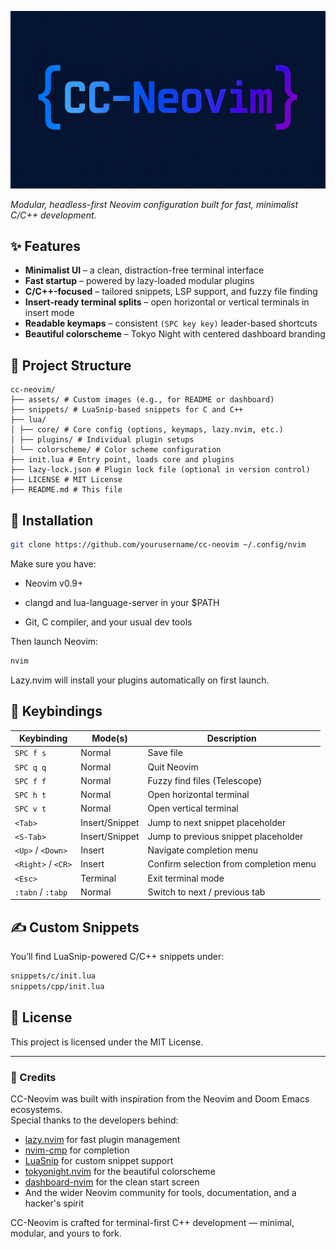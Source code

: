 <p align="center">
    <img src="assets/cc-neovim.jpg" alt="cc-neovim logo" />

_Modular, headless-first Neovim configuration built for fast, minimalist C/C++ development._

## ✨ Features

- **Minimalist UI** – a clean, distraction-free terminal interface
- **Fast startup** – powered by lazy-loaded modular plugins
- **C/C++-focused** – tailored snippets, LSP support, and fuzzy file finding
- **Insert-ready terminal splits** – open horizontal or vertical terminals in insert mode
- **Readable keymaps** – consistent `(SPC key key)` leader-based shortcuts
- **Beautiful colorscheme** – Tokyo Night with centered dashboard branding

## 📁 Project Structure

```
cc-neovim/
├── assets/ # Custom images (e.g., for README or dashboard)
├── snippets/ # LuaSnip-based snippets for C and C++
├── lua/
│ ├── core/ # Core config (options, keymaps, lazy.nvim, etc.)
│ ├── plugins/ # Individual plugin setups
│ └── colorscheme/ # Color scheme configuration
├── init.lua # Entry point, loads core and plugins
├── lazy-lock.json # Plugin lock file (optional in version control)
├── LICENSE # MIT License
├── README.md # This file

```
## 🔧 Installation

```bash
git clone https://github.com/yourusername/cc-neovim ~/.config/nvim
```

Make sure you have:

- Neovim v0.9+

- clangd and lua-language-server in your $PATH

- Git, C compiler, and your usual dev tools

Then launch Neovim:

```bash
nvim
```
Lazy.nvim will install your plugins automatically on first launch.

## 🎹 Keybindings

| Keybinding           | Mode(s)      | Description                            |
|----------------------|--------------|----------------------------------------|
| `SPC f s`            | Normal       | Save file                              |
| `SPC q q`            | Normal       | Quit Neovim                            |
| `SPC f f`            | Normal       | Fuzzy find files (Telescope)           |
| `SPC h t`            | Normal       | Open horizontal terminal               |
| `SPC v t`            | Normal       | Open vertical terminal                 |
| `<Tab>`              | Insert/Snippet | Jump to next snippet placeholder     |
| `<S-Tab>`            | Insert/Snippet | Jump to previous snippet placeholder |
| `<Up>` / `<Down>`    | Insert       | Navigate completion menu               |
| `<Right>` / `<CR>`   | Insert       | Confirm selection from completion menu |
| `<Esc>`              | Terminal     | Exit terminal mode                     |
| `:tabn` / `:tabp`    | Normal       | Switch to next / previous tab          |


## ✍️ Custom Snippets

You’ll find LuaSnip-powered C/C++ snippets under:

```bash
snippets/c/init.lua
snippets/cpp/init.lua

```

## 📜 License 
This project is licensed under the MIT License.

---

### 🪪 Credits

CC-Neovim was built with inspiration from the Neovim and Doom Emacs ecosystems.  
Special thanks to the developers behind:

- [lazy.nvim](https://github.com/folke/lazy.nvim) for fast plugin management  
- [nvim-cmp](https://github.com/hrsh7th/nvim-cmp) for completion  
- [LuaSnip](https://github.com/L3MON4D3/LuaSnip) for custom snippet support  
- [tokyonight.nvim](https://github.com/folke/tokyonight.nvim) for the beautiful colorscheme  
- [dashboard-nvim](https://github.com/nvimdev/dashboard-nvim) for the clean start screen  
- And the wider Neovim community for tools, documentation, and a hacker's spirit

CC-Neovim is crafted for terminal-first C++ development — minimal, modular, and yours to fork.

